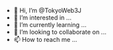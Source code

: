 - 👋 Hi, I’m @TokyoWeb3J
- 👀 I’m interested in ...
- 🌱 I’m currently learning ...
- 💞️ I’m looking to collaborate on ...
- 📫 How to reach me ...

<!---
TokyoWeb3J/TokyoWeb3J is a ✨ special ✨ repository because its `README.md` (this file) appears on your GitHub profile.
You can click the Preview link to take a look at your changes.
--->
